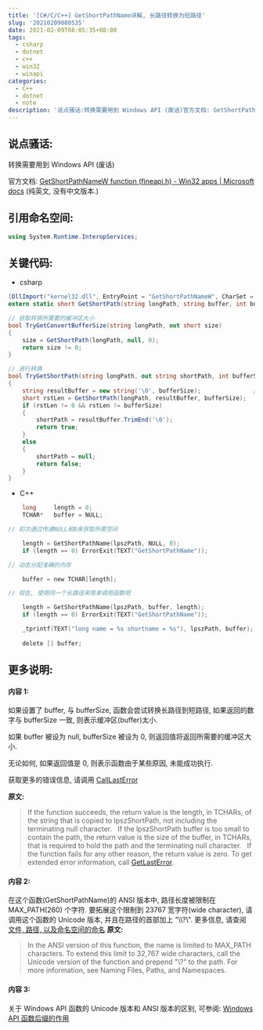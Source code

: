 ```yaml
---
title: '[C#/C/C++] GetShortPathName详解, 长路径转换为短路径'
slug: '20210209080535'
date: 2021-02-09T08:05:35+08:00
tags:
  - csharp
  - dotnet
  - c++
  - win32
  - winapi
categories:
  - C++
  - dotnet
  - note
description: '说点骚话:转换需要用到 Windows API (废话)官方文档: GetShortPathNameW function (fineapi.h) - Win32 apps | Microsoft docs  (纯英文, 没有中文版本.)引用命名空间:using System.Runtime.InteropServices;关键代码:C#[DllImport("kernel32.dll", EntryPoint = "GetShortPathNameW", CharSet = CharSe'
---
```


## 说点骚话:

转换需要用到 Windows API (废话)


官方文档: [GetShortPathNameW function (fineapi.h) - Win32 apps | Microsoft docs](https://docs.microsoft.com/en-us/windows/win32/api/fileapi/nf-fileapi-getshortpathnamew)  (纯英文, 没有中文版本.)

## 引用命名空间: 

```csharp
using System.Runtime.InteropServices;
```

## 关键代码:

- csharp

```csharp
[DllImport("kernel32.dll", EntryPoint = "GetShortPathNameW", CharSet = CharSet.Unicode)]
extern static short GetShortPath(string longPath, string buffer, int bufferSize);

// 获取转换所需要的缓冲区大小
bool TryGetConvertBufferSize(string longPath, out short size)
{
    size = GetShortPath(longPath, null, 0);
    return size != 0;
}

// 进行转换
bool TryGetShortPath(string longPath, out string shortPath, int bufferSize = 256)
{
    string resultBuffer = new string('\0', bufferSize);               // 256 大概合适, 根据需求调整吧
    short rstLen = GetShortPath(longPath, resultBuffer, bufferSize);
    if (rstLen != 0 && rstLen != bufferSize)
    {
        shortPath = resultBuffer.TrimEnd('\0');
        return true;
    }
    else
    {
        shortPath = null;
        return false;
    }
}
```

- C++

```c
    long     length = 0;
    TCHAR*   buffer = NULL;

// 初次通过传递NULL和0来获取所需空间

    length = GetShortPathName(lpszPath, NULL, 0);
    if (length == 0) ErrorExit(TEXT("GetShortPathName"));

// 动态分配准确的内存

    buffer = new TCHAR[length];

// 现在, 使用同一个长路径来简单调用函数吧

    length = GetShortPathName(lpszPath, buffer, length);
    if (length == 0) ErrorExit(TEXT("GetShortPathName"));

    _tprintf(TEXT("long name = %s shortname = %s"), lpszPath, buffer);
    
    delete [] buffer;
```

## 更多说明:

#### 内容 1:

如果设置了 buffer, 与 bufferSize, 函数会尝试转换长路径到短路径, 如果返回的数字与 bufferSize 一致, 则表示缓冲区(buffer)太小.


如果 buffer 被设为 null, bufferSize 被设为 0, 则返回值将返回所需要的缓冲区大小.


无论如何, 如果返回值是 0, 则表示函数由于某些原因, 未能成功执行.


获取更多的错误信息, 请调用 [CallLastError](https://docs.microsoft.com/en-us/windows/desktop/api/errhandlingapi/nf-errhandlingapi-getlasterror)


**原文:**

> If the function succeeds, the return value is the length, in TCHARs, of the string that is copied to lpszShortPath, not including the terminating null character.
> &nbsp;
>If the lpszShortPath buffer is too small to contain the path, the return value is the size of the buffer, in TCHARs, that is required to hold the path and the terminating null character.
>&nbsp;
>If the function fails for any other reason, the return value is zero. To get extended error information, call [GetLastError](https://docs.microsoft.com/en-us/windows/desktop/api/errhandlingapi/nf-errhandlingapi-getlasterror).


#### 内容 2:


在这个函数(GetShortPathName)的 ANSI 版本中, 路径长度被限制在 MAX_PATH(260) 个字符. 要拓展这个限制到 23767 宽字符(wide character), 请调用这个函数的 Unicode 版本, 并且在路径的首部加上 "\\\\?\\". 更多信息, 请查阅 [文件, 路径, 以及命名空间的命名](https://docs.microsoft.com/en-us/windows/desktop/FileIO/naming-a-file)
**原文:**

> In the ANSI version of this function, the name is limited to MAX_PATH characters. To extend this limit to 32,767 wide characters, call the Unicode version of the function and prepend "\\?\" to the path. For more information, see Naming Files, Paths, and Namespaces.


#### 内容 3:

关于 Windows API 函数的 Unicode 版本和 ANSI 版本的区别, 可参阅: [Windows API 函数后缀的作用](/p/20201120033237/)
